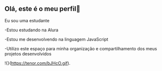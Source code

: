 ## Olá, este é o meu perfil💜

Eu sou uma estudante

-Estou estudando na Alura

-Estou me desenvolvendo na linguagem JavaScript

-Utilizo este espaço para minha organização e compartilhamento dos meus projetos desenvolvidos

!{}(https://tenor.com/bJHcO.gif).
